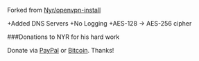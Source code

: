 Forked from [Nyr/openvpn-install](https://github.com/Nyr/openvpn-install)

+Added DNS Servers
+No Logging
+AES-128 -> AES-256 cipher

###Donations to NYR for his hard work

Donate via [PayPal](https://www.paypal.com/cgi-bin/webscr?cmd=_s-xclick&hosted_button_id=VBAYDL34Z7J6L) or [Bitcoin](https://www.coinbase.com/Nyr). Thanks!
